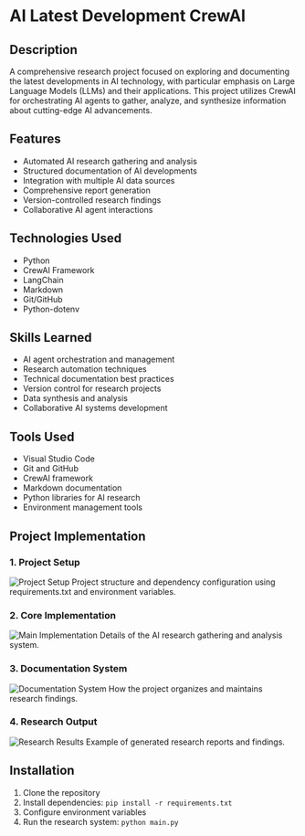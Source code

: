 # AI Latest Development CrewAI

## Description
A comprehensive research project focused on exploring and documenting the latest developments in AI technology, with particular emphasis on Large Language Models (LLMs) and their applications. This project utilizes CrewAI for orchestrating AI agents to gather, analyze, and synthesize information about cutting-edge AI advancements.

## Features
- Automated AI research gathering and analysis
- Structured documentation of AI developments
- Integration with multiple AI data sources
- Comprehensive report generation
- Version-controlled research findings
- Collaborative AI agent interactions

## Technologies Used
- Python
- CrewAI Framework
- LangChain
- Markdown
- Git/GitHub
- Python-dotenv

## Skills Learned
- AI agent orchestration and management
- Research automation techniques
- Technical documentation best practices
- Version control for research projects
- Data synthesis and analysis
- Collaborative AI systems development

## Tools Used
- Visual Studio Code
- Git and GitHub
- CrewAI framework
- Markdown documentation
- Python libraries for AI research
- Environment management tools

## Project Implementation

### 1. Project Setup
![Project Setup](screenshots/setup.png)
Project structure and dependency configuration using requirements.txt and environment variables.

### 2. Core Implementation
![Main Implementation](screenshots/implementation.png)
Details of the AI research gathering and analysis system.

### 3. Documentation System
![Documentation System](screenshots/documentation.png)
How the project organizes and maintains research findings.

### 4. Research Output
![Research Results](screenshots/results.png)
Example of generated research reports and findings.

## Installation
1. Clone the repository
2. Install dependencies: `pip install -r requirements.txt`
3. Configure environment variables
4. Run the research system: `python main.py`
